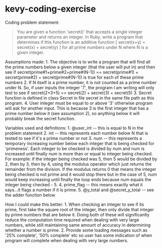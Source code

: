 kevy-coding-exercise
====================
Coding problem statement: 
> You are given a function 'secret()' that accepts a single integer parameter and returns an integer. In Ruby, write a program that determines if this function is an additive function [ secret(x+y) = secret(x) + secret(y) ] for all prime numbers under N where N is a given integer.

Assumptions made:
	1. The objective is to write a program that will find all the prime numbers below a given integer (that the user will put in) and then see if secret(prime#1+prime#2+prime#(N-1)) == secret(prime#1) + secret(prime#2) + secret(prime#(N-1)) is true for each of these prime numbers
	2. If N itself is a prime number, it is not counted as a prime number under N. So, if user inputs the integer '7', the program I am writing will only test to see if secret(2+3+5) == secret(2) + secret(3) + secret(5)
	3. Secret function is defined in class Secret in file secret in the same file path as this program.
	4. User integer must be equal to or above '3' otherwise program will ask for another input. This is because 3 is the first integer that has a prime number below it (see assumption 2), so anything below it will probably break the secret function.

Variables used and definitions:
	1. @user_int -- this is equal to N in the problem statement
	2. int -- this represents each number below N that is tested to see if it's a prime number or not
	3. num -- this represents a temporary increasing number below each integer that is being checked for 'primeness'. Each integer to be checked is divided by num and num is increased until finally num is more than or equal to integer being checked. For example: if the integer being checked was 5, then 5 would be divided by 2, then by 3, then by 4, using the modulus operator which just returns the remainder from the division. If the modulus returns 0 that means the integer being checked is not prime and it would stop there but in the case of 5, num would keep increasing until finally the loop ends because num equals the integer being checked - 5.
	4. prime_flag -- this means exactly what it says...it flags a number if it is prime.
	5. @y_total and @secret_y_total -- see the adder function below

How I could make this better:
	1. When checking an integer to see if its prime, first take the square root of the integer, then only divide that integer by prime numbers that are below it. Doing both of these will significantly reduce the computation time required when dealing with very large numbers, while still maintaining same amount of accuracy in determining whether a number is prime.
	2. Provide some loading messages such as '25% complete', '50% complete' etc so user has some indication of when program will complete when dealing with very large numbers.
